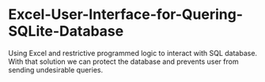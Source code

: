 # Excel-User-Interface-for-Quering-SQLite-Database
Using Excel and restrictive programmed logic to interact with SQL database. With that solution we can protect the database and prevents user from sending undesirable queries.
